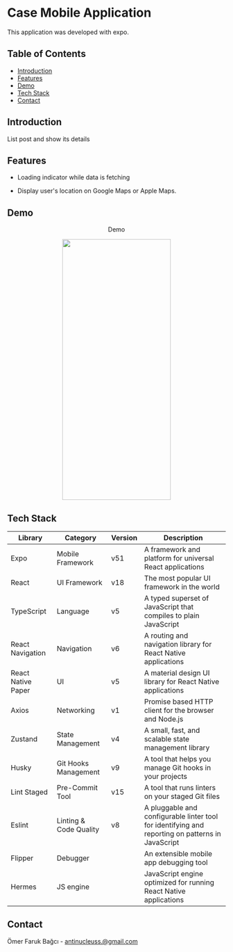 # Case Mobile Application

This application was developed with expo.

## Table of Contents

- [Introduction](#introduction)
- [Features](#features)
- [Demo](#demo)
- [Tech Stack](#tech-stack)
- [Contact](#contact)

## Introduction

List post and show its details

## Features

- Loading indicator while data is fetching

- Display user's location on Google Maps or Apple Maps.


## Demo

<div align="center">
<p>Demo</p>
<img src="https://github.com/antinucleus/repo-medias/blob/main/case-app/demo.gif" width="250" height="600"/>
</div>



## Tech Stack

| Library                    | Category               | Version | Description                                                                                         |
| -------------------------- | ---------------------- | ------- | --------------------------------------------------------------------------------------------------- |
| Expo                       | Mobile Framework       | v51     | A framework and platform for universal React applications                                           |
| React                      | UI Framework           | v18     | The most popular UI framework in the world                                                          |
| TypeScript                 | Language               | v5      | A typed superset of JavaScript that compiles to plain JavaScript                                    |
| React Navigation           | Navigation             | v6      | A routing and navigation library for React Native applications                                      |
| React Native Paper         | UI                     | v5      | A material design UI library for React Native applications                                          |
| Axios                      | Networking             | v1      | Promise based HTTP client for the browser and Node.js                                               |
| Zustand                    | State Management       | v4      | A small, fast, and scalable state management library                                                |
| Husky                      | Git Hooks Management   | v9      | A tool that helps you manage Git hooks in your projects                                             |
| Lint Staged                | Pre-Commit Tool        | v15     | A tool that runs linters on your staged Git files                                                   |
| Eslint                     | Linting & Code Quality | v8      | A pluggable and configurable linter tool for identifying and reporting on patterns in JavaScript    |
| Flipper                    | Debugger               |         | An extensible mobile app debugging tool                                                             |
| Hermes                     | JS engine              |         | JavaScript engine optimized for running React Native applications                                   |

## Contact

Ömer Faruk Bağcı - [antinucleuss.@gmail.com](mailto:antinucleuss.@gmail.com)

